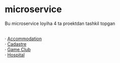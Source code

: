 # microservice

Bu microservice loyiha 4 ta proektdan tashkil topgan 

<br>    <span>&#183;</span> [Accommodation](https://github.com/bahriddin-abdusalomov/microservice/tree/main/src/Accommodation)
<br>    <span>&#183;</span> [Cadastre](https://github.com/bahriddin-abdusalomov/microservice/tree/main/src/Cadastre)
<br>    <span>&#183;</span> [Game Club](https://github.com/bahriddin-abdusalomov/microservice/tree/main/src/GameClub)
<br>    <span>&#183;</span> [Hospital](https://github.com/bahriddin-abdusalomov/microservice/tree/main/src/Hospital)
